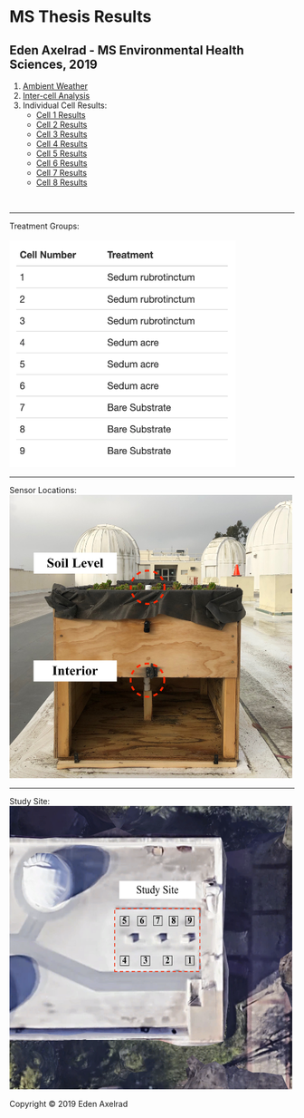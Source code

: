 # MS Thesis Results
## Eden Axelrad - MS Environmental Health Sciences, 2019
1. [Ambient Weather](hello-website/Ambient_Weather.html)
2. [Inter-cell Analysis](hello-website/Interior_Temp_ANOVA.html)
3. Individual Cell Results:
   - [Cell 1 Results](hello-website/Cell_1_Results.html) 
   - [Cell 2 Results](hello-website/Cell_2_Results.html) 
   - [Cell 3 Results](hello-website/Cell_3_Results.html) 
   - [Cell 4 Results](hello-website/Cell_4_Results.html) 
   - [Cell 5 Results](hello-website/Cell_5_Results.html) 
   - [Cell 6 Results](hello-website/Cell_6_Results.html) 
   - [Cell 7 Results](hello-website/Cell_7_Results.html) 
   - [Cell 8 Results](hello-website/Cell_8_Results.html) 


 <br>
 
***
Treatment Groups:  
<br> 
  <img src="hello-website/Cell Treatments Table.png" width="400" height="400">
 
*** 
Sensor Locations:
<br>
  <img src="hello-website/sensor locations.jpeg" width="500" height="500">
 
*** 
Study Site:
<br>
  <img src="hello-website/study site birds eye.png" width="500" height="500">
 
<p>Copyright &copy; 2019 Eden Axelrad
